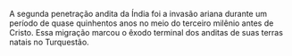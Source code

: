 ﻿A segunda penetração andita da Índia foi a invasão ariana durante um período de quase quinhentos anos no meio do terceiro milênio antes de Cristo. Essa migração marcou o êxodo terminal dos anditas de suas terras natais no Turquestão.